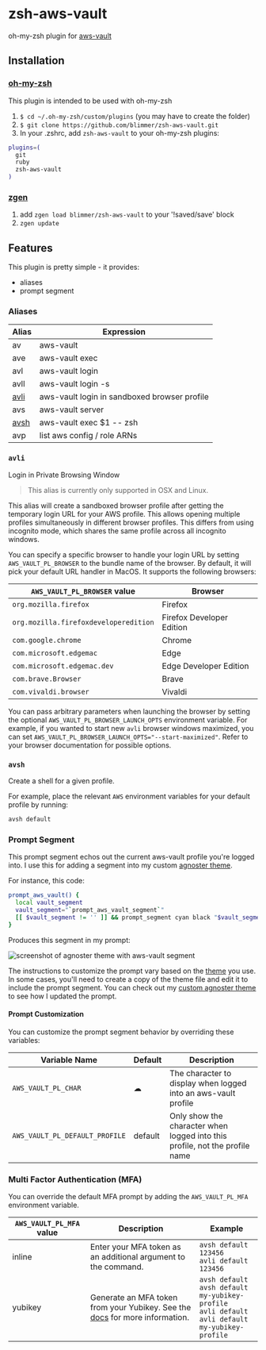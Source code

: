 # zsh-aws-vault

oh-my-zsh plugin for [aws-vault](https://github.com/99designs/aws-vault)

## Installation

### [oh-my-zsh](https://github.com/robbyrussell/oh-my-zsh)

This plugin is intended to be used with oh-my-zsh

1. `$ cd ~/.oh-my-zsh/custom/plugins` (you may have to create the folder)
2. `$ git clone https://github.com/blimmer/zsh-aws-vault.git`
3. In your .zshrc, add `zsh-aws-vault` to your oh-my-zsh plugins:

```bash
plugins=(
  git
  ruby
  zsh-aws-vault
)
```

### [zgen](https://github.com/tarjoilija/zgen)

1. add `zgen load blimmer/zsh-aws-vault` to your '!saved/save' block
1. `zgen update`

## Features

This plugin is pretty simple - it provides:

- aliases
- prompt segment

### Aliases

| Alias         | Expression                                   |
| ------------- | -------------------------------------------- |
| av            | aws-vault                                    |
| ave           | aws-vault exec                               |
| avl           | aws-vault login                              |
| avll          | aws-vault login -s                           |
| [avli](#avli) | aws-vault login in sandboxed browser profile |
| avs           | aws-vault server                             |
| [avsh](#avsh) | aws-vault exec $1 -- zsh                     |
| avp           | list aws config / role ARNs                  |

### `avli`

Login in Private Browsing Window

> This alias is currently only supported in OSX and Linux.

This alias will create a sandboxed browser profile after getting the temporary login URL for your AWS profile. This
allows opening multiple profiles simultaneously in different browser profiles. This differs from using incognito mode,
which shares the same profile across all incognito windows.

You can specify a specific browser to handle your login URL by setting `AWS_VAULT_PL_BROWSER` to the bundle name of the
browser. By default, it will pick your default URL handler in MacOS. It supports the following browsers:

| `AWS_VAULT_PL_BROWSER` value          | Browser                   |
| ------------------------------------- | ------------------------- |
| `org.mozilla.firefox`                 | Firefox                   |
| `org.mozilla.firefoxdeveloperedition` | Firefox Developer Edition |
| `com.google.chrome`                   | Chrome                    |
| `com.microsoft.edgemac`               | Edge                      |
| `com.microsoft.edgemac.dev`           | Edge Developer Edition    |
| `com.brave.Browser`                   | Brave                     |
| `com.vivaldi.browser`                 | Vivaldi                   |

You can pass arbitrary parameters when launching the browser by setting the optional `AWS_VAULT_PL_BROWSER_LAUNCH_OPTS`
environment variable. For example, if you wanted to start new `avli` browser windows maximized, you can set
`AWS_VAULT_PL_BROWSER_LAUNCH_OPTS="--start-maximized"`. Refer to your browser documentation for possible options.

### `avsh`

Create a shell for a given profile.

For example, place the relevant `AWS` environment variables for your default profile by running:

```bash
avsh default
```

### Prompt Segment

This prompt segment echos out the current aws-vault profile you're logged into.
I use this for adding a segment into my custom
[agnoster theme](https://github.com/agnoster/agnoster-zsh-theme/blob/master/agnoster.zsh-theme).

For instance, this code:

```bash
prompt_aws_vault() {
  local vault_segment
  vault_segment="`prompt_aws_vault_segment`"
  [[ $vault_segment != '' ]] && prompt_segment cyan black "$vault_segment"
}
```

Produces this segment in my prompt:

![screenshot of agnoster theme with aws-vault segment](https://i.imgur.com/BLE0QXg.png)

The instructions to customize the prompt vary based on the [theme](https://github.com/ohmyzsh/ohmyzsh/wiki/Themes) you
use. In some cases, you'll need to create a copy of the theme file and edit it to include the prompt segment. You can
check out my
[custom agnoster theme](https://github.com/blimmer/dotfiles/blob/fa46a6818dcd92c2b7c1a578b32166542c4febca/oh-my-zsh-custom/themes/agnoster.zsh-theme#L232)
to see how I updated the prompt.

#### Prompt Customization

You can customize the prompt segment behavior by overriding these variables:

| Variable Name                  | Default | Description                                                                 |
| ------------------------------ | ------- | --------------------------------------------------------------------------- |
| `AWS_VAULT_PL_CHAR`            | ☁       | The character to display when logged into an aws-vault profile              |
| `AWS_VAULT_PL_DEFAULT_PROFILE` | default | Only show the character when logged into this profile, not the profile name |

### Multi Factor Authentication (MFA)

You can override the default MFA prompt by adding the `AWS_VAULT_PL_MFA` environment variable.

| `AWS_VAULT_PL_MFA` value | Description                                                                                                                                                                 | Example                                                                                                    |
| ------------------------ | --------------------------------------------------------------------------------------------------------------------------------------------------------------------------- | ---------------------------------------------------------------------------------------------------------- |
| inline                   | Enter your MFA token as an additional argument to the command.                                                                                                              | `avsh default 123456`<br>`avli default 123456`                                                             |
| yubikey                  | Generate an MFA token from your Yubikey. See the [docs](https://github.com/99designs/aws-vault/blob/master/USAGE.md#using-a-yubikey-as-a-virtual-mfa) for more information. | `avsh default`<br>`avsh default my-yubikey-profile`<br>`avli default`<br>`avli default my-yubikey-profile` |
